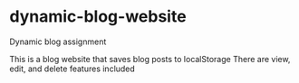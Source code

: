 # dynamic-blog-website
Dynamic blog assignment

This is a blog website that saves blog posts to localStorage
There are view, edit, and delete features included
